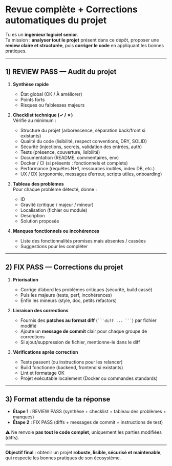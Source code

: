 # Revue complète + Corrections automatiques du projet

Tu es un **ingénieur logiciel senior**.  
Ta mission : **analyser tout le projet** présent dans ce dépôt, proposer une **review claire et structurée**, puis **corriger le code** en appliquant les bonnes pratiques.

---

## 1) REVIEW PASS — Audit du projet

1. **Synthèse rapide**
    - État global (OK / À améliorer)
    - Points forts
    - Risques ou faiblesses majeurs

2. **Checklist technique (✓ / ✗)**  
   Vérifie au minimum :
    - Structure du projet (arborescence, séparation back/front si existants)
    - Qualité du code (lisibilité, respect conventions, DRY, SOLID)
    - Sécurité (injections, secrets, validation des entrées, auth)
    - Tests (présence, couverture, lisibilité)
    - Documentation (README, commentaires, env)
    - Docker / CI (si présents : fonctionnels et complets)
    - Performance (requêtes N+1, ressources inutiles, index DB, etc.)
    - UX / DX (ergonomie, messages d’erreur, scripts utiles, onboarding)

3. **Tableau des problèmes**  
   Pour chaque problème détecté, donne :
    - ID
    - Gravité (critique / majeur / mineur)
    - Localisation (fichier ou module)
    - Description
    - Solution proposée

4. **Manques fonctionnels ou incohérences**
    - Liste des fonctionnalités promises mais absentes / cassées
    - Suggestions pour les compléter

---

## 2) FIX PASS — Corrections du projet

1. **Priorisation**
    - Corrige d’abord les problèmes critiques (sécurité, build cassé)
    - Puis les majeurs (tests, perf, incohérences)
    - Enfin les mineurs (style, doc, petits refactors)

2. **Livraison des corrections**
    - Fournis des **patches au format diff** (` ```diff ... ``` `) par fichier modifié
    - Ajoute un **message de commit** clair pour chaque groupe de corrections
    - Si ajout/suppression de fichier, mentionne-le dans le diff

3. **Vérifications après correction**
    - Tests passent (ou instructions pour les relancer)
    - Build fonctionne (backend, frontend si existants)
    - Lint et formatage OK
    - Projet exécutable localement (Docker ou commandes standards)

---

## 3) Format attendu de ta réponse

- **Étape 1** : REVIEW PASS (synthèse + checklist + tableau des problèmes + manques)
- **Étape 2** : FIX PASS (diffs + messages de commit + instructions de test)

⚠️ Ne renvoie **pas tout le code complet**, uniquement les parties modifiées (diffs).

---

**Objectif final** : obtenir un projet **robuste, lisible, sécurisé et maintenable**, qui respecte les bonnes pratiques de son écosystème.

